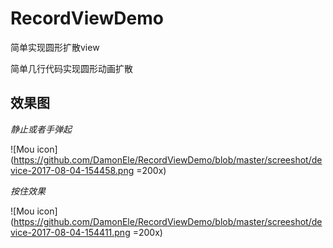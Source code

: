 # RecordViewDemo
简单实现圆形扩散view

简单几行代码实现圆形动画扩散

## 效果图
*静止或者手弹起*

![Mou icon](https://github.com/DamonEle/RecordViewDemo/blob/master/screeshot/device-2017-08-04-154458.png =200x)

*按住效果*

![Mou icon](https://github.com/DamonEle/RecordViewDemo/blob/master/screeshot/device-2017-08-04-154411.png =200x)
